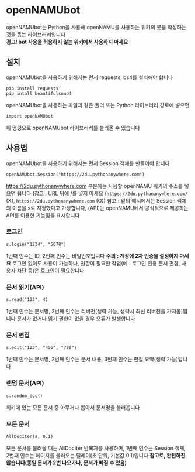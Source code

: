 # openNAMUbot
openNAMUbot는 Python을 사용해 openNAMU를 사용하는 위키의 봇을 작성하는 것을 돕는 라이브러리입니다<br>
**경고! bot 사용을 허용하지 않는 위키에서 사용하지 마세요**
## 설치
openNAMUbot을 사용하기 위해서는 먼저 requests, bs4를 설치해야 합니다
```
pip install requests
pip intall beautifulsoup4
```
openNAMUbot을 사용하는 파일과 같은 폴더 또는 Python 라이브러리 경로에 넣으면
```
import openNAMUbot
```
위 명령으로 openNAMUbot 라이브러리를 불러올 수 있습니다
## 사용법
openNAMUbot을 사용하기 위해서는 먼저 Session 객체를 만들어야 합니다
```
openNAMUbot.Session("https://2du.pythonanywhere.com")
```
https://2du.pythonanywhere.com 부분에는 사용할 openNAMU 위키의 주소를 넣으면 됩니다
(참고 : URL 뒤에 /를 넣지 마세요 (```https://2du.pythonanywhere.com/``` (X), ```https://2du.pythonanywhere.com``` (O))
참고 : 밑의 예시에서는 Session 객체의 이름을 s로 지정했다고 가정합니다, (API)는 openNAMU에서 공식적으로 제공하는 API를 이용한 기능임을 표시합니다
### 로그인
```
s.login("1234", "5678")
```
1번째 인수는 ID, 2번째 인수는 비밀번호입니다
**주의 : 계정에 2차 인증을 설정하지 마세요**
로그인 없이도 사용이 가능하나, 권한이 필요한 작업(예 : 로그인 전용 문서 편집, 사용자 차단 등)은 로그인이 필요합니다
### 문서 읽기(API)
```
s.read("123", 4)
```
1번째 인수는 문서명, 2번째 인수는 리버전(생략 가능, 생략시 최신 리버전을 가져옴)입니다
문서가 없거나 읽기 권한이 없을 경우 오류가 발생합니다
### 문서 편집
```
s.edit("123", "456", "789")
```
1번째 인수는 문서명, 2번째 인수는 문서 내용, 3번째 인수는 편집 요약(생략 가능)입니다
### 랜덤 문서(API)
```
s.random_doc()
```
위키에 있는 모든 문서 중 아무거나 뽑아서 문서명을 불러옵니다
### 모든 문서
```
AllDocIter(s, 0.1)
```
모든 문서를 불러올 때는 AllDocIter 반복자를 사용하며, 1번째 인수는 Session 객체, 2번째 인수는 페이지를 불러오는 딜레이(초 단위, 기본값 0.1)입니다
**참고로, 완전하진 않습니다(동일 문서가 2번 나오가나, 문서가 빠질 수 있음)**